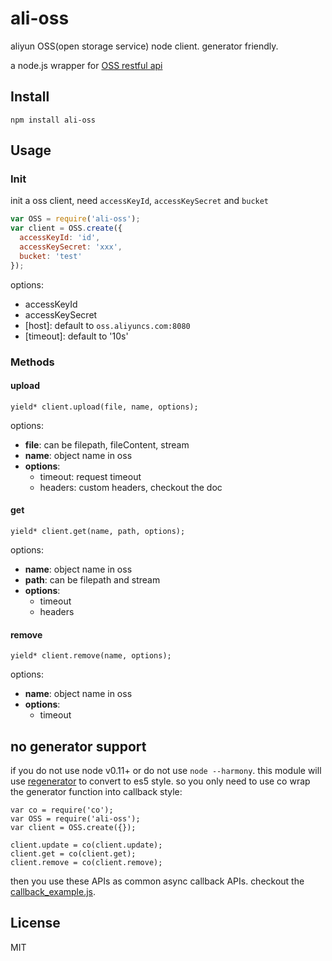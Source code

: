 ali-oss
=======

aliyun OSS(open storage service) node client. generator friendly.

a node.js wrapper for [OSS restful api](http://imgs-storage.cdn.aliyuncs.com/help/oss/OSS_API_20131015.pdf?spm=5176.383663.5.23.AHDSVr&file=OSS_API_20131015.pdf)

## Install

```
npm install ali-oss
```

## Usage

### Init

init a oss client, need `accessKeyId`, `accessKeySecret` and `bucket`

```js
var OSS = require('ali-oss');
var client = OSS.create({
  accessKeyId: 'id',
  accessKeySecret: 'xxx',
  bucket: 'test'
});
```

options:

 - accessKeyId
 - accessKeySecret
 - [host]: default to `oss.aliyuncs.com:8080`
 - [timeout]: default to '10s'

### Methods

#### upload

```
yield* client.upload(file, name, options);
```

options:

 - **file**: can be filepath, fileContent, stream
 - **name**: object name in oss
 - **options**:
    - timeout: request timeout
    - headers: custom headers, checkout the doc

#### get

```
yield* client.get(name, path, options);
```

options:

- **name**: object name in oss
- **path**: can be filepath and stream
- **options**:
  - timeout
  - headers

#### remove

```
yield* client.remove(name, options);
```

options:

- **name**: object name in oss
- **options**:
  - timeout

## no generator support

if you do not use node v0.11+ or do not use `node --harmony`.
this module will use [regenerator](/facebook/regenerator) to convert to es5 style.
so you only need to use co wrap the generator function into callback style:

```
var co = require('co');
var OSS = require('ali-oss');
var client = OSS.create({});

client.update = co(client.update);
client.get = co(client.get);
client.remove = co(client.remove);
```

then you use these APIs as common async callback APIs. checkout the [callback_example.js](blob/master/callback_example.js).

## License

MIT
